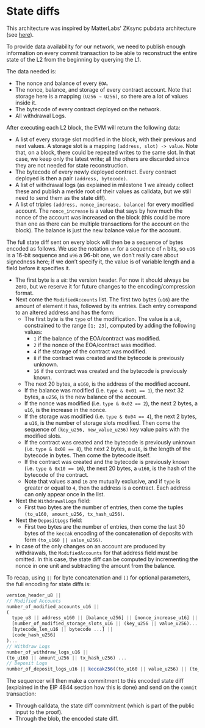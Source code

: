 # State diffs

This architecture was inspired by MatterLabs' ZKsync pubdata architecture (see [here](https://github.com/matter-labs/zksync-era/blob/main/docs/specs/data_availability/pubdata.md)).

To provide data availability for our network, we need to publish enough information on every commit transaction to be able to reconstruct the entire state of the L2 from the beginning by querying the L1.

The data needed is:

- The nonce and balance of every `EOA`.
- The nonce, balance, and storage of every contract account. Note that storage here is a mapping `(U256 → U256)`, so there are a lot of values inside it.
- The bytecode of every contract deployed on the network.
- All withdrawal Logs.

After executing each L2 block, the EVM will return the following data:

- A list of every storage slot modified in the block, with their previous and next values. A storage slot is a mapping `(address, slot) -> value`. Note that, on a block, there could be repeated writes to the same slot. In that case, we keep only the latest write; all the others are discarded since they are not needed for state reconstruction.
- The bytecode of every newly deployed contract. Every contract deployed is then a pair `(address, bytecode)`.
- A list of withdrawal logs (as explained in milestone 1 we already collect these and publish a merkle root of their values as calldata, but we still need to send them as the state diff).
- A list of triples `(address, nonce_increase, balance)` for every modified account. The `nonce_increase` is a value that says by how much the nonce of the account was increased on the block (this could be more than one as there can be multiple transactions for the account on the block). The balance is just the new balance value for the account.

The full state diff sent on every block will then be a sequence of bytes encoded as follows. We use the notation `un` for a sequence of `n` bits, so `u16` is a 16-bit sequence and `u96` a 96-bit one, we don’t really care about signedness here; if we don’t specify it, the value is of variable length and a field before it specifies it.

- The first byte is a `u8`: the version header. For now it should always be zero, but we reserve it for future changes to the encoding/compression format.
- Next come the `ModifiedAccounts` list. The first two bytes (`u16`) are the amount of element it has, followed by its entries. Each entry correspond to an altered address and has the form:
  - The first byte is the `type` of the modification. The value is a `u8`, constrained to the range `[1; 23]`, computed by adding the following values:
    - `1` if the balance of the EOA/contract was modified.
    - `2` if the nonce of the EOA/contract was modified.
    - `4` if the storage of the contract was modified.
    - `8` if the contract was created and the bytecode is previously unknown.
    - `16` if the contract was created and the bytecode is previously known.
  - The next 20 bytes, a `u160`, is the address of the modified account.
  - If the balance was modified (i.e. `type & 0x01 == 1`), the next 32 bytes, a `u256`, is the new balance of the account.
  - If the nonce was modified (i.e. `type & 0x02 == 2`), the next 2 bytes, a `u16`, is the increase in the nonce.
  - If the storage was modified (i.e. `type & 0x04 == 4`), the next 2 bytes, a `u16`, is the number of storage slots modified. Then come the sequence of `(key_u256, new_value_u256)` key value pairs with the modified slots.
  - If the contract was created and the bytecode is previously unknown (i.e. `type & 0x08 == 8`), the next 2 bytes, a `u16`, is the length of the bytecode in bytes. Then come the bytecode itself.
  - If the contract was created and the bytecode is previously known (i.e. `type & 0x10 == 16`), the next 20 bytes, a `u160`, is the hash of the bytecode of the contract.
  - Note that values `8` and `16` are mutually exclusive, and if `type` is greater or equal to `4`, then the address is a contract. Each address can only appear once in the list.
- Next the `WithdrawalLogs` field:
    - First two bytes are the number of entries, then come the tuples `(to_u160, amount_u256, tx_hash_u256)`.
- Next the `DepositLogs` field:
    - First two bytes are the number of entries, then come the last 30 bytes of the `keccak` encoding of the concatenation of deposits with form `(to_u160 || value_u256)`.
- In case of the only changes on an account are produced by withdrawals, the `ModifiedAccounts` for that address field must be omitted. In this case, the state diff can be computed by incrementing the nonce in one unit and subtracting the amount from the balance.

To recap, using `||` for byte concatenation and `[]` for optional parameters, the full encoding for state diffs is:

```jsx
version_header_u8 ||
// Modified Accounts
number_of_modified_accounts_u16 ||
(
  type_u8 || address_u160 || [balance_u256] || [nonce_increase_u16] ||
  [number_of_modified_storage_slots_u16 || (key_u256 || value_u256)... ] ||
  [bytecode_len_u16 || bytecode ...] ||
  [code_hash_u256]
)...
// Withdraw Logs
number_of_withdraw_logs_u16 ||
(to_u160 || amount_u256 || tx_hash_u256) ...
// Deposit Logs
number_of_deposit_logs_u16 || keccak256((to_u160 || value_u256) || (to_u160 || value_u256) || ...)[2:32]
```

The sequencer will then make a commitment to this encoded state diff (explained in the EIP 4844 section how this is done) and send on the `commit` transaction:

- Through calldata, the state diff commitment (which is part of the public input to the proof).
- Through the blob, the encoded state diff.
